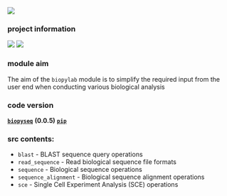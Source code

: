 ![](https://i.imgur.com/x1chlWl.png)

### **project information**
![](https://camo.githubusercontent.com/d38e6cc39779250a2835bf8ed3a72d10dbe3b05fa6527baa3f6f1e8e8bd056bf/68747470733a2f2f696d672e736869656c64732e696f2f62616467652f436f64652d507974686f6e2d696e666f726d6174696f6e616c3f7374796c653d666c6174266c6f676f3d707974686f6e266c6f676f436f6c6f723d776869746526636f6c6f723d326262633861) ![](https://badgen.net/badge/status/WIP/orange) 

### **module aim**
The aim of the <code>biopylab</code> module is to simplify the required input from the user end when conducting various biological analysis

### code version
**<code>[biopyseq](https://www.kaggle.com/datasets/shtrausslearning/biopylib)</code>** **(0.0.5)** **[<code>pip</code>](https://pypi.org/project/biopylib/)**

### **src** contents:
- <code>blast</code> - BLAST sequence query operations
- <code>read_sequence</code> - Read biological sequence file formats
- <code>sequence</code> - Biological sequence operations
- <code>sequence_alignment</code> - Biological sequence alignment operations
- <code>sce</code> - Single Cell Experiment Analysis (SCE) operations
